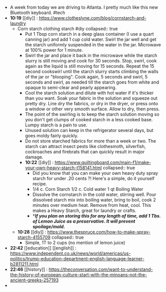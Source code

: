 - A week from today we are driving to Atlanta. I pretty much like this new Bluetooth keyboard. #tech
- **10:19** [[diy]] :  https://www.clotheslyne.com/blog/cornstarch-and-laundry
	- Corn starch clothing starch #diy
	  collapsed:: true
		- Put 1 Tbsp corn starch in a deep glass container (I use a quart canning jar) and add 1 cup cold water. Swirl the jar well and get the starch uniformly suspended in the water in the jar. Microwave at 100% power for 1 minute.
		- Swirl the jar and place it back in the microwave while the starch slurry is still moving and cook for 30 seconds. Stop, swirl, cook again as the liquid is still moving for 15 seconds. Repeat the 15 second cookswirl until the starch slurry starts climbing the walls of the jar or "blooping". Cook again, 5 seconds and swirl, 5 seconds and swirl, as needed till the starch goes from white and opaque to semi-clear and pearly appearing.
		- Cool the starch solution and dilute with hot water if it's thicker than you want. Soak your fabric in the solution and squeeze out pretty dry. Line dry the fabrics, or dry in the dryer, or press onto a window or other very smooth surface. Allow to dry, then press.
		- The point of the swirling is to keep the starch solution moving so you don't get clumps of cooked starch in a less cooked base. Lumpy starch is a pain to use.
		- Unused solution can keep in the refrigerator several days, but goes moldy fairly quickly.
		- Do not store starched fabrics for more than a week or two. The starch can attract insect pests like clothesmoth, silverfish, cockroaches and firebrats that can quickly result in major damage.
		- **10:22** [[diy]] :  https://www.quiltingboard.com/main-f1/make-your-own-heavy-starch-t158141.html
		  collapsed:: true
			- Did you know that you can make your own heavy duty spray starch for under .20 cents ?! Here's a simple, do it yourself recipe.
			- 1/4 c. Corn Starch
			  1/2 c. Cold water
			  1 qt Boiling Water
			- Dissolve the cornstarch in the cold water, stirring well. Pour dissolved starch mix into boiling water, bring to boil, cook 2 minutes over medium heat. Remove from heat, cool. This makes a Heavy Starch, great for laundry or crafts.
			- ****If you plan on storing this for any length of time, add 1 Tbs. of Lemon Juice as a preservative. It will prevent spoilage/mold.***
	- **10:28** [[diy]] :  https://www.thespruce.com/how-to-make-spray-starch-4155709
	  collapsed:: true
		- Simple, 1T to 2 cups (no mention of lemon juice)
- **22:42** [[education]] [[english]] :  https://www.independent.co.uk/news/world/americas/us-politics/trump-education-department-english-language-learner-b2811211.html
- **22:46** [[history]] :  https://theconversation.com/want-to-understand-the-history-of-european-culture-start-with-the-minoans-not-the-ancient-greeks-257193
-